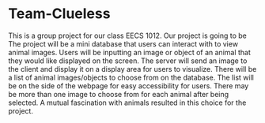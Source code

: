 # Team-Clueless 
This is a group project for our class EECS 1012. 
Our project is going to be The project will be a mini database that users can interact with to view animal images. Users will be inputting an image or object of an animal that they would like displayed on the screen. The server will send an image to the client and display it on a display area for users to visualize. There will be a list of animal images/objects to choose from on the database. The list will be on the side of the webpage for easy accessibility for users. There may be more than one image to choose from for each animal after being selected. A mutual fascination with animals resulted in this choice for the project. 
